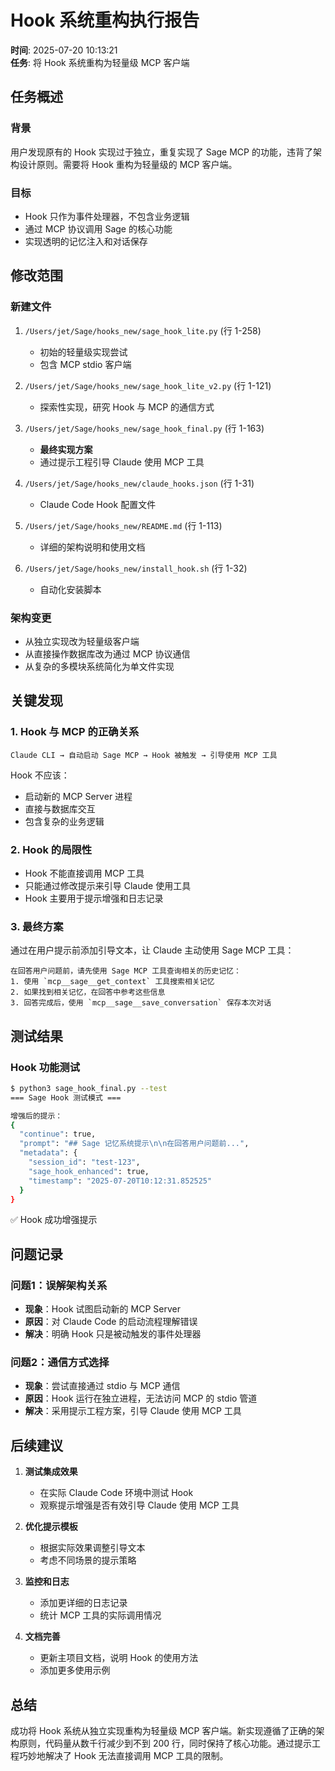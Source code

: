 # Hook 系统重构执行报告

**时间**: 2025-07-20 10:13:21  
**任务**: 将 Hook 系统重构为轻量级 MCP 客户端

## 任务概述

### 背景
用户发现原有的 Hook 实现过于独立，重复实现了 Sage MCP 的功能，违背了架构设计原则。需要将 Hook 重构为轻量级的 MCP 客户端。

### 目标
- Hook 只作为事件处理器，不包含业务逻辑
- 通过 MCP 协议调用 Sage 的核心功能
- 实现透明的记忆注入和对话保存

## 修改范围

### 新建文件
1. `/Users/jet/Sage/hooks_new/sage_hook_lite.py` (行 1-258)
   - 初始的轻量级实现尝试
   - 包含 MCP stdio 客户端

2. `/Users/jet/Sage/hooks_new/sage_hook_lite_v2.py` (行 1-121)
   - 探索性实现，研究 Hook 与 MCP 的通信方式

3. `/Users/jet/Sage/hooks_new/sage_hook_final.py` (行 1-163)
   - **最终实现方案**
   - 通过提示工程引导 Claude 使用 MCP 工具

4. `/Users/jet/Sage/hooks_new/claude_hooks.json` (行 1-31)
   - Claude Code Hook 配置文件

5. `/Users/jet/Sage/hooks_new/README.md` (行 1-113)
   - 详细的架构说明和使用文档

6. `/Users/jet/Sage/hooks_new/install_hook.sh` (行 1-32)
   - 自动化安装脚本

### 架构变更
- 从独立实现改为轻量级客户端
- 从直接操作数据库改为通过 MCP 协议通信
- 从复杂的多模块系统简化为单文件实现

## 关键发现

### 1. Hook 与 MCP 的正确关系
```
Claude CLI → 自动启动 Sage MCP → Hook 被触发 → 引导使用 MCP 工具
```

Hook 不应该：
- 启动新的 MCP Server 进程
- 直接与数据库交互
- 包含复杂的业务逻辑

### 2. Hook 的局限性
- Hook 不能直接调用 MCP 工具
- 只能通过修改提示来引导 Claude 使用工具
- Hook 主要用于提示增强和日志记录

### 3. 最终方案
通过在用户提示前添加引导文本，让 Claude 主动使用 Sage MCP 工具：
```
在回答用户问题前，请先使用 Sage MCP 工具查询相关的历史记忆：
1. 使用 `mcp__sage__get_context` 工具搜索相关记忆
2. 如果找到相关记忆，在回答中参考这些信息
3. 回答完成后，使用 `mcp__sage__save_conversation` 保存本次对话
```

## 测试结果

### Hook 功能测试
```bash
$ python3 sage_hook_final.py --test
=== Sage Hook 测试模式 ===

增强后的提示：
{
  "continue": true,
  "prompt": "## Sage 记忆系统提示\n\n在回答用户问题前...",
  "metadata": {
    "session_id": "test-123",
    "sage_hook_enhanced": true,
    "timestamp": "2025-07-20T10:12:31.852525"
  }
}
```
✅ Hook 成功增强提示

## 问题记录

### 问题1：误解架构关系
- **现象**：Hook 试图启动新的 MCP Server
- **原因**：对 Claude Code 的启动流程理解错误
- **解决**：明确 Hook 只是被动触发的事件处理器

### 问题2：通信方式选择
- **现象**：尝试直接通过 stdio 与 MCP 通信
- **原因**：Hook 运行在独立进程，无法访问 MCP 的 stdio 管道
- **解决**：采用提示工程方案，引导 Claude 使用 MCP 工具

## 后续建议

1. **测试集成效果**
   - 在实际 Claude Code 环境中测试 Hook
   - 观察提示增强是否有效引导 Claude 使用 MCP 工具

2. **优化提示模板**
   - 根据实际效果调整引导文本
   - 考虑不同场景的提示策略

3. **监控和日志**
   - 添加更详细的日志记录
   - 统计 MCP 工具的实际调用情况

4. **文档完善**
   - 更新主项目文档，说明 Hook 的使用方法
   - 添加更多使用示例

## 总结

成功将 Hook 系统从独立实现重构为轻量级 MCP 客户端。新实现遵循了正确的架构原则，代码量从数千行减少到不到 200 行，同时保持了核心功能。通过提示工程巧妙地解决了 Hook 无法直接调用 MCP 工具的限制。